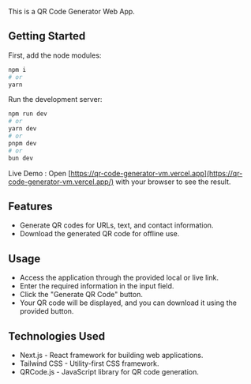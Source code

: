 This is a QR Code Generator Web App.

## Getting Started

First, add the node modules:

```bash
npm i
# or
yarn
```

Run the development server:

```bash
npm run dev
# or
yarn dev
# or
pnpm dev
# or
bun dev
```

Live Demo : Open [https://qr-code-generator-vm.vercel.app](https://qr-code-generator-vm.vercel.app/) with your browser to see the result.

## Features

- Generate QR codes for URLs, text, and contact information.
- Download the generated QR code for offline use.

## Usage

- Access the application through the provided local or live link.
- Enter the required information in the input field.
- Click the "Generate QR Code" button.
- Your QR code will be displayed, and you can download it using the provided button.

## Technologies Used

- Next.js - React framework for building web applications.
- Tailwind CSS - Utility-first CSS framework.
- QRCode.js - JavaScript library for QR code generation.

